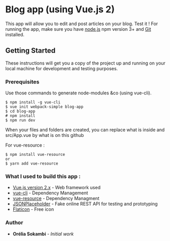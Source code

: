 # Blog app (using Vue.js 2) 

This app will allow you to edit and post articles on your blog. Test it !
For running the app, make sure you have [node.js](https://nodejs.org/en/) npm version 3+ and [Git](https://git-scm.com/) installed.

## Getting Started
These instructions will get you a copy of the project up and running on your local machine for development and testing purposes.

### Prerequisites

Use those commands to generate node-modules &co (using vue-cli).
```
$ npm install -g vue-cli
$ vue init webpack-simple blog-app
$ cd blog-app
# npm install
$ npm run dev
```
When your files and folders are created, you can replace what is inside and src/App.vue by what is on this github

For vue-resource :
```
$ npm install vue-resource
or
$ yarn add vue-resource
```


### What I used to build this app :
* [Vue.js version 2.x](https://vuejs.org/) - Web framework used
* [vue-cli](https://github.com/vuejs/vue-cli) - Dependency Management
* [vue-resource](https://github.com/pagekit/vue-resource) - Dependency Managment
* [JSONPlaceholder](https://jsonplaceholder.typicode.com/) - Fake online REST API for testing and prototyping
* [Flaticon](https://www.flaticon.com/) - Free icon

### Author
* **Orélia Sokambi** - *Initial work*
